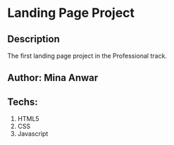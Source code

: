 # Landing Page Project

## Description

The first landing page project in the Professional track.

## Author: Mina Anwar

## Techs:
1. HTML5
2. CSS
3. Javascript